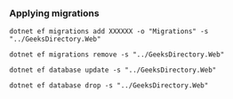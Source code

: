 ﻿### Applying migrations
`dotnet ef migrations add XXXXXX -o "Migrations" -s "../GeeksDirectory.Web"`

`dotnet ef migrations remove -s "../GeeksDirectory.Web"`

`dotnet ef database update -s "../GeeksDirectory.Web"`

`dotnet ef database drop -s "../GeeksDirectory.Web"`